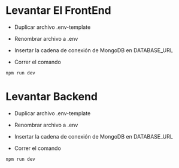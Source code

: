 


# Levantar El FrontEnd

* Duplicar archivo .env-template
* Renombrar archivo a .env
* Insertar la cadena de conexión de MongoDB en DATABASE_URL

* Correr el comando
```
npm run dev
```


# Levantar Backend

* Duplicar archivo .env-template
* Renombrar archivo a .env
* Insertar la cadena de conexión de MongoDB en DATABASE_URL

* Correr el comando
```
npm run dev
```

